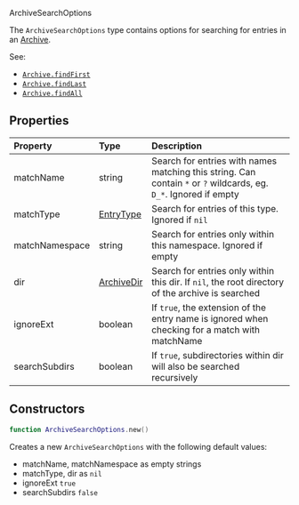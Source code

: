 <article-head>ArchiveSearchOptions</article-head>

The `ArchiveSearchOptions` type contains options for searching for entries in an <type>[Archive](Archive.md)</type>.

<listhead>See:</listhead>

* <code>[Archive.findFirst](Archive.md#findfirst)</code>
* <code>[Archive.findLast](Archive.md#findlast)</code>
* <code>[Archive.findAll](Archive.md#findall)</code>

## Properties

| Property | Type | Description |
|:---------|:-----|:------------|
<prop class="rw">matchName</prop> | <type>string</type> | Search for entries with names matching this string. Can contain `*` or `?` wildcards, eg. `D_*`. Ignored if empty
<prop class="rw">matchType</prop> | <type>[EntryType](EntryType.md)</type> | Search for entries of this type. Ignored if `nil`
<prop class="rw">matchNamespace</prop> | <type>string</type> | Search for entries only within this namespace. Ignored if empty
<prop class="rw">dir</prop> | <type>[ArchiveDir](ArchiveDir.md)</type> | Search for entries only within this dir. If `nil`, the root directory of the archive is searched
<prop class="rw">ignoreExt</prop> | <type>boolean</type> | If `true`, the extension of the entry name is ignored when checking for a match with <prop>matchName</prop>
<prop class="rw">searchSubdirs</prop> | <type>boolean</type> | If `true`, subdirectories within <prop>dir</prop> will also be searched recursively

## Constructors

```lua
function ArchiveSearchOptions.new()
```

Creates a new `ArchiveSearchOptions` with the following default values:

* <prop>matchName</prop>, <prop>matchNamespace</prop> as empty strings
* <prop>matchType</prop>, <prop>dir</prop> as `nil`
* <prop>ignoreExt</prop> `true`
* <prop>searchSubdirs</prop> `false`
